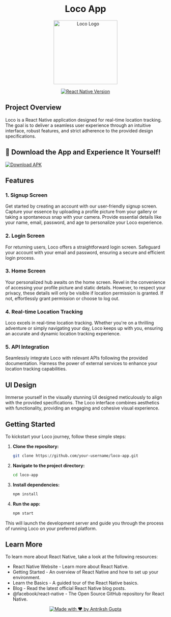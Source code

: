 <h1 align="center">Loco App</h1>
<p align="center">
  <img width="200" alt="Loco Logo" src="https://github.com/Antriksh1305/Loco/assets/100402656/8184a70a-345b-4439-8ab6-836defa37f72">
</p>
<p align="center">
  <a href="https://reactnative.dev" target="_blank">
    <img alt="React Native Version" src="https://img.shields.io/badge/react--native-v0.73-blue.svg" />
  </a>
</p>

## Project Overview

Loco is a React Native application designed for real-time location tracking. The goal is to deliver a seamless user experience through an intuitive interface, robust features, and strict adherence to the provided design specifications.

## 📱 Download the App and Experience It Yourself!
<p align="left">
  <a href="https://drive.google.com/drive/folders/1DFvVKilkLTNbyo7SHywKfcmqGQ_SkTgJ?usp=sharing" target="_blank">
    <img src="https://img.shields.io/badge/Download-APK%20File-orange" alt="Download APK" />
  </a>
</p>

## Features

### 1. Signup Screen

Get started by creating an account with our user-friendly signup screen. Capture your essence by uploading a profile picture from your gallery or taking a spontaneous snap with your camera. Provide essential details like your name, email, password, and age to personalize your Loco experience.

### 2. Login Screen

For returning users, Loco offers a straightforward login screen. Safeguard your account with your email and password, ensuring a secure and efficient login process.

### 3. Home Screen

Your personalized hub awaits on the home screen. Revel in the convenience of accessing your profile picture and static details. However, to respect your privacy, these details will only be visible if location permission is granted. If not, effortlessly grant permission or choose to log out.

### 4. Real-time Location Tracking

Loco excels in real-time location tracking. Whether you're on a thrilling adventure or simply navigating your day, Loco keeps up with you, ensuring an accurate and dynamic location tracking experience.

### 5. API Integration

Seamlessly integrate Loco with relevant APIs following the provided documentation. Harness the power of external services to enhance your location tracking capabilities.

## UI Design

Immerse yourself in the visually stunning UI designed meticulously to align with the provided specifications. The Loco interface combines aesthetics with functionality, providing an engaging and cohesive visual experience.

## Getting Started

To kickstart your Loco journey, follow these simple steps:

1. **Clone the repository:**

   ```bash
   git clone https://github.com/your-username/loco-app.git

2. **Navigate to the project directory:**

   ```bash
   cd loco-app

3. **Install dependencies:**

   ```bash
   npm install

4. **Run the app:**

   ```bash
   npm start

This will launch the development server and guide you through the process of running Loco on your preferred platform.

## Learn More
To learn more about React Native, take a look at the following resources:

- React Native Website - Learn more about React Native.
- Getting Started - An overview of React Native and how to set up your environment.
- Learn the Basics - A guided tour of the React Native basics.
- Blog - Read the latest official React Native blog posts.
- @facebook/react-native - The Open Source GitHub repository for React Native.

<p align="center">
  <a href="https://antrikshcodes.tech/" target="_blank">
    <img src="https://img.shields.io/badge/Made%20with%20%F0%9F%92%9C%EF%B8%8F%20by-Antriksh%20Gupta-blue" alt="Made with ❤️ by Antriksh Gupta" />
  </a>
</p>


